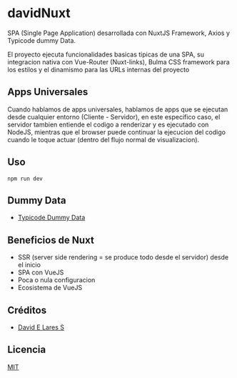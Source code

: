 # davidNuxt

SPA (Single Page Application) desarrollada con NuxtJS Framework, Axios y Typicode dummy Data.

El proyecto ejecuta funcionalidades basicas tipicas de una SPA, su integracion nativa con Vue-Router (Nuxt-links), Bulma CSS framework para los estilos y el dinamismo para las URLs internas del proyecto

## Apps Universales

Cuando hablamos de apps universales, hablamos de apps que se ejecutan desde cualquier entorno (Cliente - Servidor), en este especifico caso, el servidor tambien entiende el codigo a renderizar y es ejecutado con NodeJS, mientras que el browser puede continuar la ejecucion del codigo cuando le toque actuar (dentro del flujo normal de visualizacion).

## Uso

`npm run dev`

## Dummy Data

- [Typicode Dummy Data](http://jsonplaceholder.typicode.com)

## Beneficios de Nuxt

  - SSR (server side rendering = se produce todo desde el servidor) desde el inicio
  - SPA con VueJS
  - Poca o nula configuracion
  - Ecosistema de VueJS

## Créditos
- [David E Lares S](https://twitter.com/@davidlares3)

## Licencia

[MIT](https://opensource.org/licenses/MIT)
